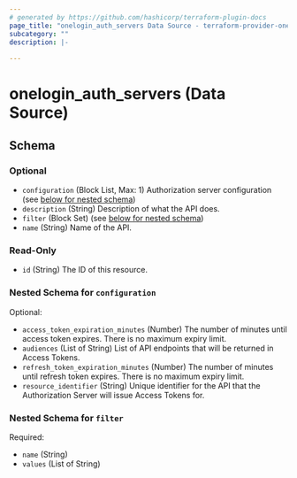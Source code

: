 ```yaml
---
# generated by https://github.com/hashicorp/terraform-plugin-docs
page_title: "onelogin_auth_servers Data Source - terraform-provider-onelogin"
subcategory: ""
description: |-
  
---
```


# onelogin_auth_servers (Data Source)





<!-- schema generated by tfplugindocs -->
## Schema

### Optional

- `configuration` (Block List, Max: 1) Authorization server configuration (see [below for nested schema](#nestedblock--configuration))
- `description` (String) Description of what the API does.
- `filter` (Block Set) (see [below for nested schema](#nestedblock--filter))
- `name` (String) Name of the API.

### Read-Only

- `id` (String) The ID of this resource.

<a id="nestedblock--configuration"></a>
### Nested Schema for `configuration`

Optional:

- `access_token_expiration_minutes` (Number) The number of minutes until access token expires. There is no maximum expiry limit.
- `audiences` (List of String) List of API endpoints that will be returned in Access Tokens.
- `refresh_token_expiration_minutes` (Number) The number of minutes until refresh token expires. There is no maximum expiry limit.
- `resource_identifier` (String) Unique identifier for the API that the Authorization Server will issue Access Tokens for.


<a id="nestedblock--filter"></a>
### Nested Schema for `filter`

Required:

- `name` (String)
- `values` (List of String)


